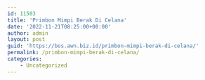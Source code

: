 ```yaml
---
id: 11503
title: 'Primbon Mimpi Berak Di Celana'
date: '2022-11-21T08:25:00+00:00'
author: admin
layout: post
guid: 'https://bos.awn.biz.id/primbon-mimpi-berak-di-celana/'
permalink: /primbon-mimpi-berak-di-celana/
categories:
    - Uncategorized
---
```


